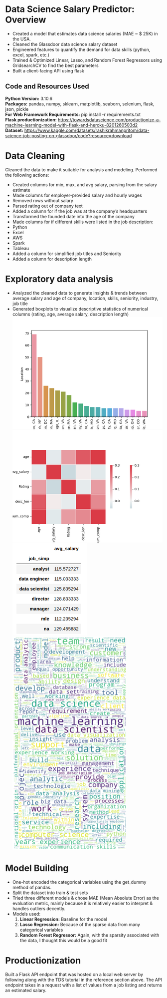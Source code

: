 # Data Science Salary Predictor: Overview

* Created a model that estimates data science salaries (MAE ~ $ 25K) in the USA.
* Cleaned the Glassdoor data science salary dataset
* Engineered features to quantify the demand for data skills (python, excel, spark, etc.)
* Trained & Optimized Linear, Lasso, and Random Forest Regressors using GridsearchCV to find the best parameters
* Built a client-facing API using flask

## Code and Resources Used
**Python Version:** 3.10.6 <br>
**Packages:** pandas, numpy, sklearn, matplotlib, seaborn, selenium, flask, json, pickle <br>
**For Web Framework Requirements:** pip install -r requirements.txt <br>
**Flask productionization:** https://towardsdatascience.com/productionize-a-machine-learning-model-with-flask-and-heroku-8201260503d2 <br>
**Dataset:** https://www.kaggle.com/datasets/rashikrahmanpritom/data-science-job-posting-on-glassdoor/code?resource=download <br>

# Data Cleaning
Cleaned the data to make it suitable for analysis and modeling. Performed the following actions: <br>

* Created columns for min, max, and avg salary, parsing from the salary estimate
* Made columns for employer-provided salary and hourly wages
* Removed rows without salary
* Parsed rating out of company text
* Added a column for if the job was at the company’s headquarters
* Transformed the founded date into the age of the company
* Made columns for if different skills were listed in the job description:
* Python
* Excel
* AWS
* Spark
* Tableau
* Added a column for simplified job titles and Seniority
* Added a column for description length

# Exploratory data analysis
* Analyzed the cleaned data to generate insights & trends between average salary and age of company, location, skills, seniority, industry, job title
* Generated boxplots to visualize descriptive statistics of numerical columns (rating, age, average salary, description length)
![Alt text](https://github.com/cipher499/ds_salary_project/blob/master/barchart.png)
![Alt text](https://github.com/cipher499/ds_salary_project/blob/master/heatmap.png)
![Alt text](https://github.com/cipher499/ds_salary_project/blob/master/pivottable.png)
![Alt text](https://github.com/cipher499/ds_salary_project/blob/master/word_cloud.png)

# Model Building
* One-hot encoded the categorical variables using the get_dummy method of pandas.
* Split the dataset into train & test sets
* Tried three different models & chose MAE (Mean Absolute Error) as the evaluation metric, mainly because it is relatively easier to interpret & handles outliers decently.
* Models used: <br>
  1. **Linear Regression:** Baseline for the model <br>
  2. **Lasso Regression:** Because of the sparse data from many categorical variables <br>
  3. **Random Forest Regressor:** Again, with the sparsity associated with the data, I thought this would be a good fit <br>


# Productionization

Built a Flask API endpoint that was hosted on a local web server by following along with the TDS tutorial in the reference section above. The API endpoint takes in a request with a list of values from a job listing and returns an estimated salary.


